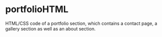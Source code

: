 # portfolioHTML
HTML/CSS code of a portfolio section, which contains a contact page, a gallery section as well as an about section. 
